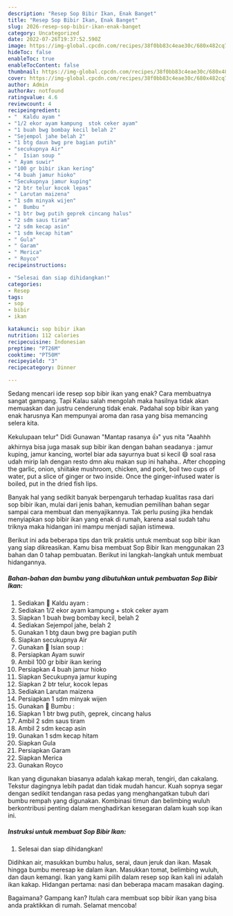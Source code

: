 ```yaml
---
description: "Resep Sop Bibir Ikan, Enak Banget"
title: "Resep Sop Bibir Ikan, Enak Banget"
slug: 2026-resep-sop-bibir-ikan-enak-banget
category: Uncategorized
date: 2022-07-26T19:37:52.590Z
image: https://img-global.cpcdn.com/recipes/38f0bb83c4eae30c/680x482cq70/sop-bibir-ikan-foto-resep-utama.jpg
hideToc: false
enableToc: true
enableTocContent: false
thumbnail: https://img-global.cpcdn.com/recipes/38f0bb83c4eae30c/680x482cq70/sop-bibir-ikan-foto-resep-utama.jpg
cover: https://img-global.cpcdn.com/recipes/38f0bb83c4eae30c/680x482cq70/sop-bibir-ikan-foto-resep-utama.jpg
author: Admin
authorAv: notfound
ratingvalue: 4.6
reviewcount: 4
recipeingredient:
- "  Kaldu ayam "
- "1/2 ekor ayam kampung  stok ceker ayam"
- "1 buah bwg bombay kecil belah 2"
- "Sejempol jahe belah 2"
- "1 btg daun bwg pre bagian putih"
- "secukupnya Air"
- "  Isian soup "
- " Ayam suwir"
- "100 gr bibir ikan kering"
- "4 buah jamur hioko"
- "Secukupnya jamur kuping"
- "2 btr telur kocok lepas"
- " Larutan maizena"
- "1 sdm minyak wijen"
- "  Bumbu "
- "1 btr bwg putih geprek cincang halus"
- "2 sdm saus tiram"
- "2 sdm kecap asin"
- "1 sdm kecap hitam"
- " Gula"
- " Garam"
- " Merica"
- " Royco"
recipeinstructions:

- "Selesai dan siap dihidangkan!"
categories:
- Resep
tags:
- sop
- bibir
- ikan

katakunci: sop bibir ikan 
nutrition: 112 calories
recipecuisine: Indonesian
preptime: "PT26M"
cooktime: "PT50M"
recipeyield: "3"
recipecategory: Dinner

---
```



Sedang mencari ide resep sop bibir ikan yang enak? Cara membuatnya sangat gampang. Tapi Kalau salah mengolah maka hasilnya tidak akan memuaskan dan justru cenderung tidak enak. Padahal sop bibir ikan yang enak harusnya Kan mempunyai aroma dan rasa yang bisa memancing selera kita.


Kekulupaan telur&#34; Didi Gunawan &#34;Mantap rasanya 👍&#34; yus nita &#34;Aaahhh akhirnya bisa juga masak sup bibir ikan dengan bahan seadanya : jamur kuping, jamur kancing, wortel biar ada sayurnya buat si kecil 😄 soal rasa udah mirip lah dengan resto dmn aku makan sup ini hahaha.. After chopping the garlic, onion, shiitake mushroom, chicken, and pork, boil two cups of water, put a slice of ginger or two inside. Once the ginger-infused water is boiled, put in the dried fish lips.

Banyak hal yang sedikit banyak berpengaruh terhadap kualitas rasa dari sop bibir ikan, mulai dari jenis bahan, kemudian pemilihan bahan segar sampai cara membuat dan menyajikannya. Tak perlu pusing jika hendak menyiapkan sop bibir ikan yang enak di rumah, karena asal sudah tahu triknya maka hidangan ini mampu menjadi sajian istimewa.


Berikut ini ada beberapa tips dan trik praktis untuk membuat sop bibir ikan yang siap dikreasikan. Kamu bisa membuat Sop Bibir Ikan menggunakan 23 bahan dan 0 tahap pembuatan. Berikut ini langkah-langkah untuk membuat hidangannya.

<!--inarticleads1-->

##### Bahan-bahan dan bumbu yang dibutuhkan untuk pembuatan Sop Bibir Ikan:

1. Sediakan  🌸 Kaldu ayam :
1. Sediakan 1/2 ekor ayam kampung + stok ceker ayam
1. Siapkan 1 buah bwg bombay kecil, belah 2
1. Sediakan Sejempol jahe, belah 2
1. Gunakan 1 btg daun bwg pre bagian putih
1. Siapkan secukupnya Air
1. Gunakan  🌸 Isian soup :
1. Persiapkan  Ayam suwir
1. Ambil 100 gr bibir ikan kering
1. Persiapkan 4 buah jamur hioko
1. Siapkan Secukupnya jamur kuping
1. Siapkan 2 btr telur, kocok lepas
1. Sediakan  Larutan maizena
1. Persiapkan 1 sdm minyak wijen
1. Gunakan  🌸 Bumbu :
1. Siapkan 1 btr bwg putih, geprek, cincang halus
1. Ambil 2 sdm saus tiram
1. Ambil 2 sdm kecap asin
1. Gunakan 1 sdm kecap hitam
1. Siapkan  Gula
1. Persiapkan  Garam
1. Siapkan  Merica
1. Gunakan  Royco


Ikan yang digunakan biasanya adalah kakap merah, tengiri, dan cakalang. Tekstur dagingnya lebih padat dan tidak mudah hancur. Kuah sopnya segar dengan sedikit tendangan rasa pedas yang menghangatkan tubuh dari bumbu rempah yang digunakan. Kombinasi timun dan belimbing wuluh berkontribusi penting dalam menghadirkan kesegaran dalam kuah sop ikan ini. 

<!--inarticleads2-->

##### Instruksi untuk membuat Sop Bibir Ikan:


1. Selesai dan siap dihidangkan!

Didihkan air, masukkan bumbu halus, serai, daun jeruk dan ikan. Masak hingga bumbu meresap ke dalam ikan. Masukkan tomat, belimbing wuluh, dan daun kemangi. Ikan yang kami pilih dalam resep sop ikan kali ini adalah ikan kakap. Hidangan pertama: nasi dan beberapa macam masakan daging. 

Bagaimana? Gampang kan? Itulah cara membuat sop bibir ikan yang bisa anda praktikkan di rumah. Selamat mencoba!

